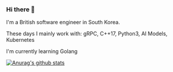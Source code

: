 ### Hi there 👋

I'm a British software engineer in South Korea.

These days I mainly work with: gRPC, C++17, Python3, AI Models, Kubernetes

I'm currently learning Golang

[![Anurag's github stats](https://github-readme-stats.vercel.app/api?username=markwinter&count_private=true&show_icons=true&theme=radical)](https://github.com/anuraghazra/github-readme-stats)
